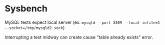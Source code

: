 # Sysbench

MySQL tests expect local server (ex: `mysqld --port 3309 --local-infile=1 --socket=/tmp/mysqld2.sock`).

Interrupting a test midway can create cause "table already exists" error.